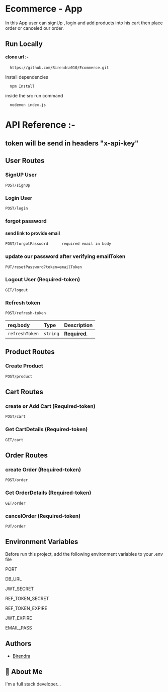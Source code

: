 
# Ecommerce - App
In this App user can signUp , login and add products  into his cart  then place order or  canceled our order.

## Run Locally

#### clone url :-

```http
  https://github.com/Birendra010/Ecommerce.git
```
Install dependencies

```http
  npm Install
```
inside the src run command
```http
  nodemon index.js
```
# API Reference :- 

## token will be send in headers "x-api-key"

## User Routes

### SignUP User
```http
POST/signUp
```
### Login User

```http
POST/login
```
### forgot password
#### send link to provide email
```http
POST/forgotPassword      required email in body
```
### update our password after verifying emailToken

```http
PUT/resetPassword?token=emailToken
```
### Logout User (Required-token)

```http
GET/logout
```

### Refresh token
```http
POST/refresh-token
``` 

| req.body | Type     | Description                |
| :-------- | :------- | :------------------------- |
| `refreshToken` | `string` | **Required**. |


## Product Routes
### Create Product

```http
POST/product
```
## Cart Routes

###  create or Add Cart (Required-token)
```http
POST/cart
```
### Get CartDetails (Required-token)
```http
GET/cart
```

## Order Routes

### create Order  (Required-token)
```http
POST/order
```

### Get OrderDetails  (Required-token)

```http
GET/order
```

### cancelOrder (Required-token)
```http
PUT/order
```


## Environment Variables

Before run  this project,  add the following environment variables to your .env file

PORT

DB_URL

JWT_SECRET

REF_TOKEN_SECRET

REF_TOKEN_EXPIRE


JWT_EXPIRE

EMAIL_PASS





## Authors

- [Birendra]()






## 🚀 About Me
I'm a full stack developer...















<!-- HOST_URL = https://anecom.netlify.app -->
